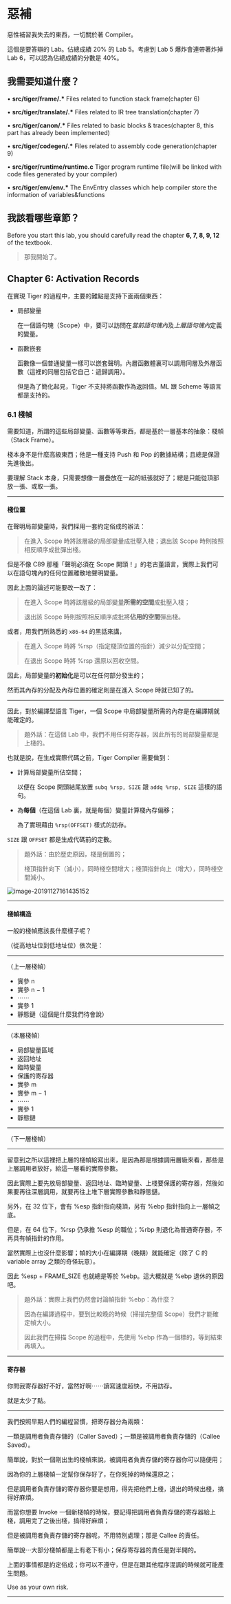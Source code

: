 # 惡補

惡性補習我失去的東西，一切關於著 Compiler。

這個是要答辯的 Lab。佔總成績 20% 的 Lab 5。考慮到 Lab 5 爆炸會連帶著炸掉 Lab 6，可以認為佔總成績的分數是 40%。

## 我需要知道什麼？

 • **src/tiger/frame/.\*** Files related to function stack frame(chapter 6)

 • **src/tiger/translate/.\*** Files related to IR tree translation(chapter 7)

 • **src/tiger/canon/.\*** Files related to basic blocks & traces(chapter 8, this part has already been implemented)

 • **src/tiger/codegen/.\*** Files related to assembly code generation(chapter 9)

 • **src/tiger/runtime/runtime.c** Tiger program runtime file(will be linked with code files generated by your compiler)

 • **src/tiger/env/env.\*** The EnvEntry classes which help compiler store the information of variables&functions

## 我該看哪些章節？

Before you start this lab, you should carefully read the chapter **6, 7, 8, 9, 12** of the textbook.

>    那我開始了。

## Chapter 6: Activation Records

在實現 Tiger 的過程中，主要的難點是支持下面兩個東西：

*   局部變量

    在一個語句塊（Scope）中，要可以訪問在*當前語句塊內*及*上層語句塊內*定義的變量。

*   函數嵌套

    函數像一個普通變量一樣可以嵌套聲明。內層函數體裏可以調用同層及外層函數（這裡的同層包括它自己：遞歸調用）。

    但是為了簡化起見，Tiger 不支持將函數作為返回值。ML 跟 Scheme 等語言都是支持的。

### 6.1 棧幀

需要知道，所謂的這些局部變量、函數等等東西，都是基於一層基本的抽象：棧幀（Stack Frame）。

棧本身不是什麼高級東西；他是一種支持 Push 和 Pop 的數據結構；且總是保證先進後出。

要理解 Stack 本身，只需要想像一層疊放在一起的紙張就好了；總是只能從頂部放一張、或取一張。

---

#### 棧位置

在聲明局部變量時，我們採用一套約定俗成的辦法：

>    在進入 Scope 時將該層級的局部變量成批壓入棧；退出該 Scope 時則按照相反順序成批彈出棧。

但是不像 C89 那種「聲明必須在 Scope 開頭！」的老古董語言，實際上我們可以在語句塊內的任何位置離散地聲明變量。

因此上面的論述可能要改一改了：

>   在進入 Scope 時將該層級的局部變量**所需的空間**成批壓入棧；
>
>   退出該 Scope 時則按照相反順序成批將**佔用的空間**彈出棧。

或者，用我們所熟悉的 `x86-64` 的黑話來講，

>   在進入 Scope 時將 %rsp（指定棧頂位置的指針）減少以分配空間；
>
>   在退出 Scope 時將 %rsp 還原以回收空間。

因此，局部變量的**初始化**是可以在任何部分發生的；

然而其內存的分配及內存位置的確定則是在進入 Scope 時就已知了的。

---

因此，對於編譯型語言 Tiger，一個 Scope 中局部變量所需的內存是在編譯期就能確定的。

>   題外話：在這個 Lab 中，我們不用任何寄存器，因此所有的局部變量都是上棧的。

也就是說，在生成實際代碼之前，Tiger Compiler 需要做到：

*   計算局部變量所佔空間；

    以便在 Scope 開頭結尾放置 `subq %rsp, SIZE` 跟 `addq %rsp, SIZE` 這樣的語句。

*   為**每個**（在這個 Lab 裏，就是每個）變量計算棧內存偏移；

    為了實現藉由 `%rsp(OFFSET)` 樣式的訪存。

`SIZE` 跟 `OFFSET` 都是生成代碼前的定數。

>   題外話：由於歷史原因，棧是倒置的；
>
>   棧頂指針向下（減小），同時棧空間增大；棧頂指針向上（增大），同時棧空間減小。

![image-20191127161435152](27.assets/image-20191127161435152.png)

---

#### 棧幀構造

一般的棧幀應該長什麼樣子呢？

（從高地址位到低地址位）依次是：

---

（上一層棧幀）

*   實參 n
*   實參 n − 1
*   ⋯⋯
*   實參 1
*   靜態鏈（這個是什麼我們待會說）

---

（本層棧幀）

*   局部變量區域
*   返回地址
*   臨時變量
*   保護的寄存器
*   實參 m
*   實參 m − 1
*   ⋯⋯
*   實參 1
*   靜態鏈

---

（下一層棧幀）

---

留意到之所以這裡把上層的棧幀給寫出來，是因為那是根據調用層級來看，那些是上層調用者放好，給這一層看的實際參數。

因此實際上要先放局部變量、返回地址、臨時變量、上棧要保護的寄存器，然後如果要再往深層調用，就要再往上堆下層實際參數和靜態鏈。

另外，在 32 位下，會有 %esp 指針指向棧頂，另有 %ebp 指針指向上一層幀之底。

但是，在 64 位下，%rsp 仍承擔 %esp 的職位；%rbp 則退化為普通寄存器，不再具有幀指針的作用。

當然實際上也沒什麼影響；幀的大小在編譯期（晚期）就能確定（除了 C 的 variable array 之類的奇怪玩意）。

因此 %esp + FRAME_SIZE 也就總是等於 %ebp。這大概就是 %ebp 退休的原因吧。

>   題外話：實際上我們仍然會討論幀指針 %ebp：為什麼？
>
>   因為在編譯過程中，要到比較晚的時候（掃描完整個 Scope）我們才能確定幀大小。
>
>   因此我們在掃描 Scope 的過程中，先使用 %ebp 作為一個標的，等到結束再填入。

---

#### 寄存器

你問我寄存器好不好，當然好啊⋯⋯讀寫速度超快，不用訪存。

就是太少了點。

---

我們按照早期人們的編程習慣，把寄存器分為兩類：

一類是調用者負責存儲的（Caller Saved）；一類是被調用者負責存儲的（Callee Saved）。

簡單說，對於一個剛出生的棧幀來說，被調用者負責存儲的寄存器你可以隨便用；

因為你的上層棧幀一定幫你保存好了，在你死掉的時候還原之；

但是調用者負責存儲的寄存器你要是想用，得先把他們上棧，退出的時候出棧，搞得好麻煩。

而當你想要 Invoke 一個新棧幀的時候，要記得把調用者負責存儲的寄存器給上棧，調用完了之後出棧，搞得好麻煩；

但是被調用者負責存儲的寄存器呢，不用特別處理；那是 Callee 的責任。

簡單說⋯大部分棧幀都是上有老下有小；保存寄存器的責任是對半開的。

上面的事情都是約定俗成；你可以不遵守，但是在跟其他程序混調的時候就可能產生問題。

Use as your own risk.

---

